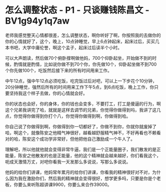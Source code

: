 # 怎么调整状态 - P1 - 只谈赚钱陈昌文 - BV1g94y1q7aw

老师我感觉整天心情都很差，怎么调整状态，啊你听好了啊，你按照我的去做你的你的心情就好了，这个，晚上，10点钟睡觉，早上6点钟起床，起床过后，买买几本书吧，大学中庸伦誉，啊这个孟子，起床过后读半个小时。

可以大声朗读，然后做70个俯卧撑啊做他妈，700个仰卧起坐，开始做不到的时候，酌情就是酌情，比如说你做不到70个你，你先做10个，仰卧起坐做不到700个你先做100个，吃饭然后接下来的所有时间用来工作。

中午12点，强中午12点必须吃饭，吃完饭过后对吧，可以上一下步花个10分钟，20分钟睡觉，强然后所有的时间用来工作下午5点，到6点吃饭，晚上工作，你只要坚持我这个样子去做，你的心情就会好。

你的状态也会好，你的身体，你的钱也会变多，不要打工，打工是傻逼的行为，啊这个兄弟我讲完了哈，就就是这样去调节的兄弟，你觉得你做得到吗，我讲了这几点，你觉得你做得到你打个八，你觉得你做得到啊，你做得到哈。

你自己说了你做得到啊，你做得到你一切都好了，你做不到你，你就你就废掉了哈，啊这个，就像陈安之他精气神很好，越看越舒服精气神不，不好再看也不赖看对的哈，陈安这个成功学非常好，但他把他自己激励成一个牛人了。

理解吧，所以他就他就会变得非常牛逼，我们是一个正能量圈子，我们散发的是正能量，陈安之他散发的也是正能量，他的这个精神就会越来越好，你们看我这个，呃成天激情万丈，对吧你看我一天发那么多说说，写那么多说说。

他妈的给你们讲课，他妈常年累月的给你们讲课，你看我的精神很好对不对，为什么因为我在激励你们，然后我的精神就会变得很好，想学更多吗，只要是你是个老板，你要么来听陈超讲课9900，你要么来合作39000。

